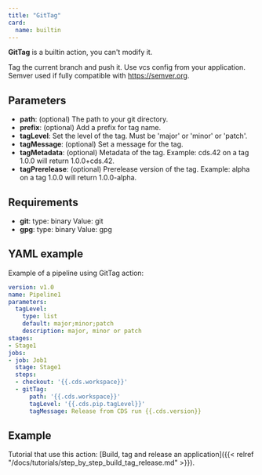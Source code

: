 ```yaml
---
title: "GitTag"
card:
  name: builtin
---
```


**GitTag** is a builtin action, you can't modify it.

Tag the current branch and push it. Use vcs config from your application.
Semver used if fully compatible with https://semver.org.


## Parameters

* **path**: (optional) The path to your git directory.
* **prefix**: (optional) Add a prefix for tag name.
* **tagLevel**: Set the level of the tag. Must be 'major' or 'minor' or 'patch'.
* **tagMessage**: (optional) Set a message for the tag.
* **tagMetadata**: (optional) Metadata of the tag. Example: cds.42 on a tag 1.0.0 will return 1.0.0+cds.42.
* **tagPrerelease**: (optional) Prerelease version of the tag. Example: alpha on a tag 1.0.0 will return 1.0.0-alpha.


## Requirements

* **git**: type: binary Value: git
* **gpg**: type: binary Value: gpg


## YAML example

Example of a pipeline using GitTag action:
```yml
version: v1.0
name: Pipeline1
parameters:
  tagLevel:
    type: list
    default: major;minor;patch
    description: major, minor or patch
stages:
- Stage1
jobs:
- job: Job1
  stage: Stage1
  steps:
  - checkout: '{{.cds.workspace}}'
  - gitTag:
      path: '{{.cds.workspace}}'
      tagLevel: '{{.cds.pip.tagLevel}}'
      tagMessage: Release from CDS run {{.cds.version}}

```

## Example

Tutorial that use this action: [Build, tag and release an application]({{< relref "/docs/tutorials/step_by_step_build_tag_release.md" >}}).
